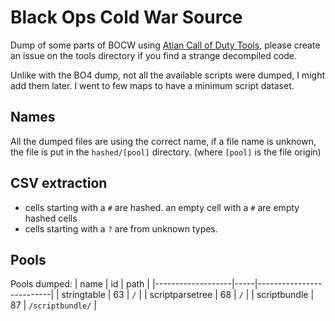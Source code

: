 # Black Ops Cold War Source

Dump of some parts of BOCW using [Atian Call of Duty Tools](https://github.com/ate47/atian-cod-tools), please create an issue on the tools directory if you find a strange decompiled code.

Unlike with the BO4 dump, not all the available scripts were dumped, I might add them later. I went to few maps to have a minimum script dataset.

## Names

All the dumped files are using the correct name, if a file name is unknown, the file is put in the `hashed/[pool]` directory. (where `[pool]` is the file origin)

## CSV extraction

- cells starting with a `#` are hashed. an empty cell with a `#` are empty hashed cells
- cells starting with a `?` are from unknown types.

## Pools

Pools dumped:
| name              | id  |        path              |
|-------------------|-----|--------------------------|
| stringtable       | 63  | `/`                      |
| scriptparsetree   | 68  | `/`                      |
| scriptbundle      | 87  | `/scriptbundle/`         |